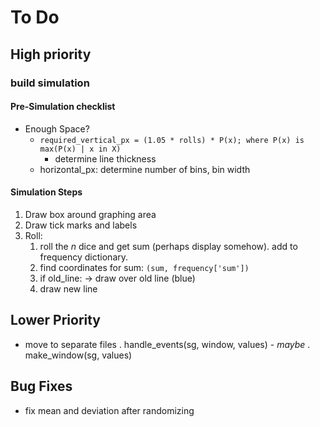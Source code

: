 # To Do

## High priority

### build simulation  

#### Pre-Simulation checklist

- Enough Space?
  - `required_vertical_px = (1.05 * rolls) * P(x); where P(x) is max(P(x) | x in X)`
    - determine line thickness
  - horizontal_px: determine number of bins, bin width

#### Simulation Steps

1. Draw box around graphing area
2. Draw tick marks and labels
3. Roll:
    1. roll the *n* dice and get sum (perhaps display somehow). add to frequency dictionary.
    2. find coordinates for sum: `(sum, frequency['sum'])`
    3. if old_line: -> draw over old line (blue)
    4. draw new line

## Lower Priority

- move to separate files
    . handle_events(sg, window, values) -  *maybe*
    . make_window(sg, values)

## Bug Fixes

- fix mean and deviation after randomizing
